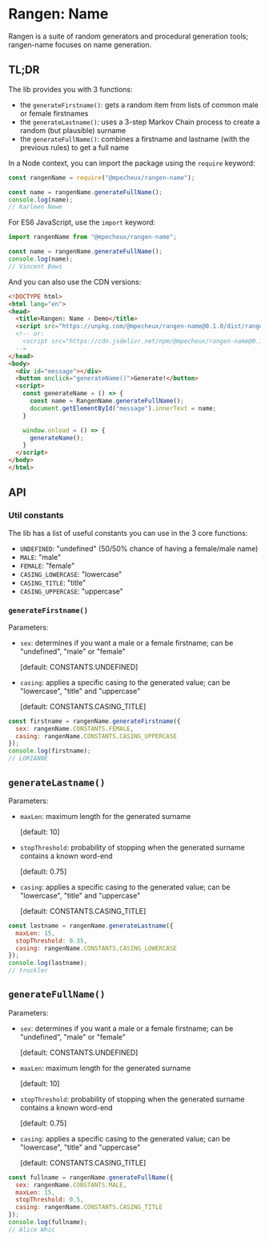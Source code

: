 # Rangen: Name

Rangen is a suite of random generators and procedural generation tools; rangen-name focuses on name generation.

## TL;DR

The lib provides you with 3 functions:

- the `generateFirstname()`: gets a random item from lists of common male or female firstnames
- the `generateLastname()`: uses a 3-step Markov Chain process to create a random (but plausible) surname
- the `generateFullName()`: combines a firstname and lastname (with the previous rules) to get a full name

In a Node context, you can import the package using the `require` keyword:

```js
const rangenName = require("@mpecheux/rangen-name");

const name = rangenName.generateFullName();
console.log(name);
// Karleen Newe
```

For ES6 JavaScript, use the `import` keyword:

```js
import rangenName from "@mpecheux/rangen-name";

const name = rangenName.generateFullName();
console.log(name);
// Vincent Bows
```

And you can also use the CDN versions:

```html
<!DOCTYPE html>
<html lang="en">
<head>
  <title>Rangen: Name - Demo</title>
  <script src="https://unpkg.com/@mpecheux/rangen-name@0.1.0/dist/rangen-name.min.js"></script>
  <!-- or:
    <script src="https://cdn.jsdelivr.net/npm/@mpecheux/rangen-name@0.1.0/dist/rangen-name.min.js"></script>
  -->
</head>
<body>
  <div id="message"></div>
  <button onclick="generateName()">Generate!</button>
  <script>
    const generateName = () => {
      const name = RangenName.generateFullName();
      document.getElementById("message").innerText = name;
    }

    window.onload = () => {
      generateName();
    }
  </script>
</body>
</html>
```

## API

### Util constants

The lib has a list of useful constants you can use in the 3 core functions:

- `UNDEFINED`: "undefined" (50/50% chance of having a female/male name)
- `MALE`: "male"
- `FEMALE`: "female"
- `CASING_LOWERCASE`: "lowercase"
- `CASING_TITLE`: "title"
- `CASING_UPPERCASE`: "uppercase"

### `generateFirstname()`

Parameters:

- `sex`: determines if you want a male or a female firstname; can be "undefined", "male" or "female"
  
  [default: CONSTANTS.UNDEFINED]
- `casing`: applies a specific casing to the generated value; can be "lowercase", "title" and "uppercase"
  
  [default: CONSTANTS.CASING_TITLE]

```js
const firstname = rangenName.generateFirstname({
  sex: rangenName.CONSTANTS.FEMALE,
  casing: rangenName.CONSTANTS.CASING_UPPERCASE
});
console.log(firstname);
// LORIANNE
```

## `generateLastname()`

Parameters:

- `maxLen`: maximum length for the generated surname
  
  [default: 10]
- `stopThreshold`: probability of stopping when the generated surname contains a known word-end
  
  [default: 0.75]
- `casing`: applies a specific casing to the generated value; can be "lowercase", "title" and "uppercase"
  
  [default: CONSTANTS.CASING_TITLE]

```js
const lastname = rangenName.generateLastname({
  maxLen: 15,
  stopThreshold: 0.35,
  casing: rangenName.CONSTANTS.CASING_LOWERCASE
});
console.log(lastname);
// truckler
```

## `generateFullName()`

Parameters:

- `sex`: determines if you want a male or a female firstname; can be "undefined", "male" or "female"
  
  [default: CONSTANTS.UNDEFINED]
- `maxLen`: maximum length for the generated surname
  
  [default: 10]
- `stopThreshold`: probability of stopping when the generated surname contains a known word-end
  
  [default: 0.75]
- `casing`: applies a specific casing to the generated value; can be "lowercase", "title" and "uppercase"
  
  [default: CONSTANTS.CASING_TITLE]

```js
const fullname = rangenName.generateFullName({
  sex: rangenName.CONSTANTS.MALE,
  maxLen: 15,
  stopThreshold: 0.5,
  casing: rangenName.CONSTANTS.CASING_TITLE
});
console.log(fullname);
// Alice Whic
```
